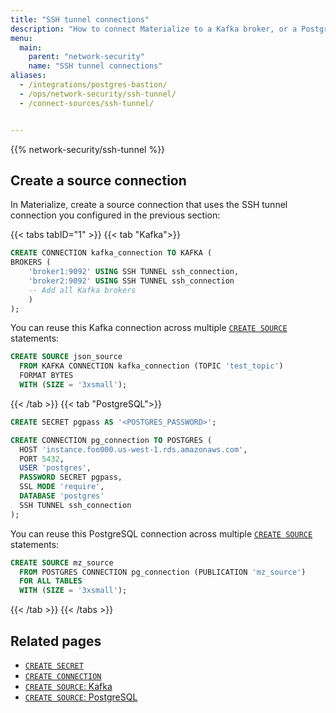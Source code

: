 ```yaml
---
title: "SSH tunnel connections"
description: "How to connect Materialize to a Kafka broker, or a PostgreSQL database using an SSH tunnel connection to a SSH bastion server"
menu:
  main:
    parent: "network-security"
    name: "SSH tunnel connections"
aliases:
  - /integrations/postgres-bastion/
  - /ops/network-security/ssh-tunnel/
  - /connect-sources/ssh-tunnel/


---
```


{{% network-security/ssh-tunnel %}}

## Create a source connection

In Materialize, create a source connection that uses the SSH tunnel connection you configured in the previous section:

{{< tabs tabID="1" >}}
{{< tab "Kafka">}}
```sql
CREATE CONNECTION kafka_connection TO KAFKA (
BROKERS (
    'broker1:9092' USING SSH TUNNEL ssh_connection,
    'broker2:9092' USING SSH TUNNEL ssh_connection
    -- Add all Kafka brokers
    )
);
```

You can reuse this Kafka connection across multiple [`CREATE SOURCE`](/sql/create-source/kafka/)
statements:

```sql
CREATE SOURCE json_source
  FROM KAFKA CONNECTION kafka_connection (TOPIC 'test_topic')
  FORMAT BYTES
  WITH (SIZE = '3xsmall');
```

{{< /tab >}}
{{< tab "PostgreSQL">}}
```sql
CREATE SECRET pgpass AS '<POSTGRES_PASSWORD>';

CREATE CONNECTION pg_connection TO POSTGRES (
  HOST 'instance.foo000.us-west-1.rds.amazonaws.com',
  PORT 5432,
  USER 'postgres',
  PASSWORD SECRET pgpass,
  SSL MODE 'require',
  DATABASE 'postgres'
  SSH TUNNEL ssh_connection
);
```

You can reuse this PostgreSQL connection across multiple [`CREATE SOURCE`](/sql/create-source/postgres/)
statements:

```sql
CREATE SOURCE mz_source
  FROM POSTGRES CONNECTION pg_connection (PUBLICATION 'mz_source')
  FOR ALL TABLES
  WITH (SIZE = '3xsmall');
```
{{< /tab >}} {{< /tabs >}}

## Related pages

- [`CREATE SECRET`](/sql/create-secret)
- [`CREATE CONNECTION`](/sql/create-connection)
- [`CREATE SOURCE`: Kafka](/sql/create-source/kafka/)
- [`CREATE SOURCE`: PostgreSQL](/sql/create-source/postgres/)
